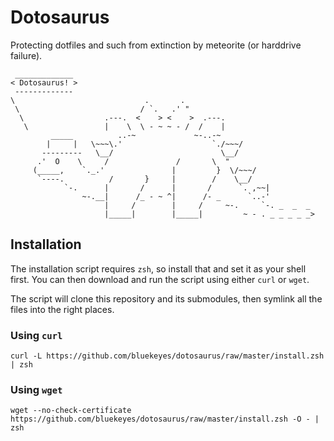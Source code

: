 Dotosaurus
==========

Protecting dotfiles and such from extinction by meteorite (or harddrive failure).

```
 _____________
< Dotosaurus! >
 -------------
\                             .       .
 \                           / `.   .' "
  \                  .---.  <    > <    >  .---.
   \                 |    \  \ - ~ ~ - /  /    |
         _____          ..-~             ~-..-~
        |     |   \~~~\.'                    `./~~~/
       ---------   \__/                        \__/
      .'  O    \     /               /       \  "
     (_____,    `._.'               |         }  \/~~~/
      `----.          /       }     |        /    \__/
            `-.      |       /      |       /      `. ,~~|
                ~-.__|      /_ - ~ ^|      /- _      `..-'
                     |     /        |     /     ~-.     `-. _  _  _
                     |_____|        |_____|         ~ - . _ _ _ _ _>
```

Installation
------------

The installation script requires `zsh`, so install that and set it as your shell first. You can then download and run the script using either `curl` or `wget`.

The script will clone this repository and its submodules, then symlink all the files into the right places.

### Using `curl`

`curl -L https://github.com/bluekeyes/dotosaurus/raw/master/install.zsh | zsh`

### Using `wget`

`wget --no-check-certificate https://github.com/bluekeyes/dotosaurus/raw/master/install.zsh -O - | zsh`
